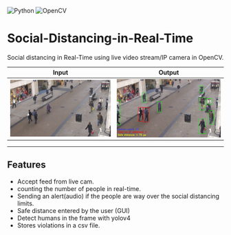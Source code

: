 
<img alt="Python" src="https://img.shields.io/badge/python-%2314354C.svg?style=for-the-badge&logo=python&logoColor=white"/> <img alt="OpenCV" src="https://img.shields.io/badge/opencv-%23white.svg?style=for-the-badge&logo=opencv&logoColor=white"/>

# Social-Distancing-in-Real-Time
Social distancing in Real-Time using live video stream/IP camera in OpenCV.


Input      |  Output
:-------------------------:|:-------------------------:
![Input](resources/input.gif "Input")  |  ![Output](resources/output.gif "Output")

---
## Features
- Accept feed from live cam.
- counting the number of people in real-time.
- Sending an alert(audio) if the people are way over the 
   social distancing limits.
- Safe distance entered by the user (GUI)
- Detect humans in the frame with yolov4
- Stores violations in a csv file.

